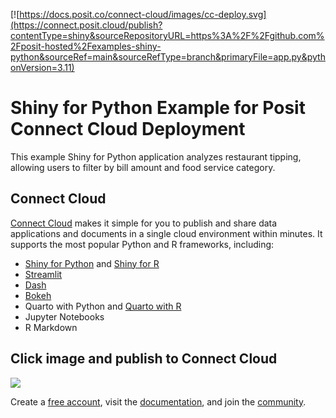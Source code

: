 [![https://docs.posit.co/connect-cloud/images/cc-deploy.svg](https://connect.posit.cloud/publish?contentType=shiny&sourceRepositoryURL=https%3A%2F%2Fgithub.com%2Fposit-hosted%2Fexamples-shiny-python&sourceRef=main&sourceRefType=branch&primaryFile=app.py&pythonVersion=3.11)


# Shiny for Python Example for Posit Connect Cloud Deployment

This example Shiny for Python application analyzes restaurant tipping, allowing users to filter by bill amount and food service category.


## Connect Cloud
[Connect Cloud](https://connect.posit.cloud/) makes it simple for you to publish and share data applications and documents in a single cloud environment within minutes. It supports the most popular Python and R frameworks, including:
* [Shiny for Python](https://docs.posit.co/connect-cloud/how-to/python/shiny-python.html) and [Shiny for R](https://docs.posit.co/connect-cloud/how-to/r/shiny-r.html)
* [Streamlit](https://docs.posit.co/connect-cloud/how-to/python/streamlit.html)
* [Dash](https://docs.posit.co/connect-cloud/how-to/python/dash.html)
* [Bokeh](https://docs.posit.co/connect-cloud/how-to/python/bokeh.html)
* Quarto with Python and [Quarto with R](https://docs.posit.co/connect-cloud/how-to/r/quarto-r.html)
* Jupyter Notebooks
* R Markdown

## Click image and publish to Connect Cloud
[<img src="https://github.com/user-attachments/assets/525b3a93-3f9b-48a5-869e-69f1be2617d2">](https://connect.posit.cloud/publish?contentType=shiny&sourceRepositoryURL=https%3A%2F%2Fgithub.com%2Fposit-hosted%2Fexamples-shiny-python&sourceRef=main&sourceRefType=branch&primaryFile=app.py&pythonVersion=3.11)


Create a [free account](https://connect.posit.cloud/), visit the [documentation](https://docs.posit.co/connect-cloud/), and join the [community](https://forum.posit.co/c/posit-professional-hosted/posit-connect-cloud/67). 


